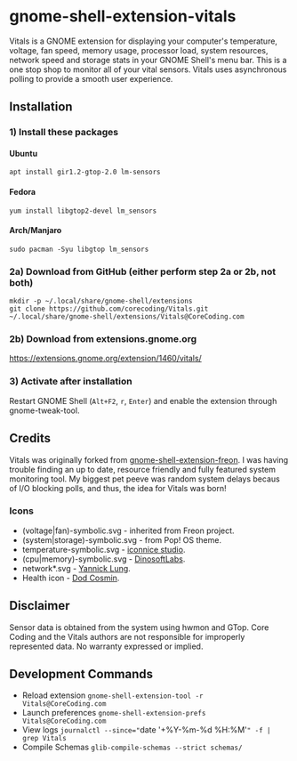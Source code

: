 gnome-shell-extension-vitals
====================================

Vitals is a GNOME extension for displaying your computer's temperature, voltage, fan speed, memory usage, processor load, system resources, network speed and storage stats in your GNOME Shell's menu bar. This is a one stop shop to monitor all of your vital sensors. Vitals uses asynchronous polling to provide a smooth user experience.

## Installation

### 1) Install these packages

#### Ubuntu

    apt install gir1.2-gtop-2.0 lm-sensors

#### Fedora

    yum install libgtop2-devel lm_sensors
    
#### Arch/Manjaro

    sudo pacman -Syu libgtop lm_sensors

### 2a) Download from GitHub (either perform step 2a or 2b, not both)

    mkdir -p ~/.local/share/gnome-shell/extensions
    git clone https://github.com/corecoding/Vitals.git ~/.local/share/gnome-shell/extensions/Vitals@CoreCoding.com

### 2b) Download from extensions.gnome.org

https://extensions.gnome.org/extension/1460/vitals/

### 3) Activate after installation

Restart GNOME Shell (`Alt+F2`, `r`, `Enter`) and enable the extension through gnome-tweak-tool.

## Credits
Vitals was originally forked from [gnome-shell-extension-freon](https://github.com/UshakovVasilii/gnome-shell-extension-freon). I was having trouble finding an up to date, resource friendly and fully featured system monitoring tool. My biggest pet peeve was random system delays becaus of I/O blocking polls, and thus, the idea for Vitals was born!

### Icons
* (voltage|fan)-symbolic.svg - inherited from Freon project.
* (system|storage)-symbolic.svg - from Pop! OS theme.
* temperature-symbolic.svg - [iconnice studio](https://www.iconfinder.com/iconnice).
* (cpu|memory)-symbolic.svg - [DinosoftLabs](https://www.iconfinder.com/dinosoftlabs).
* network\*.svg - [Yannick Lung](https://www.iconfinder.com/yanlu).
* Health icon - [Dod Cosmin](https://www.iconfinder.com/icons/458267/cross_doctor_drug_health_healthcare_hospital_icon).

## Disclaimer
Sensor data is obtained from the system using hwmon and GTop. Core Coding and the Vitals authors are not responsible for improperly represented data. No warranty expressed or implied.

## Development Commands
* Reload extension `gnome-shell-extension-tool -r Vitals@CoreCoding.com`
* Launch preferences `gnome-shell-extension-prefs Vitals@CoreCoding.com`
* View logs `journalctl --since="`date '+%Y-%m-%d %H:%M'`" -f | grep Vitals`
* Compile Schemas `glib-compile-schemas --strict schemas/`
